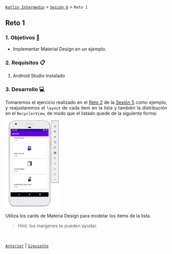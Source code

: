 [`Kotlin Intermedio`](../../Readme.md) > [`Sesión 6`](../Readme.md) > `Reto 1`
	
## Reto 1

<div style="text-align: justify;">

### 1. Objetivos :dart:

- Implementar Material Design en un ejemplo.

### 2. Requisitos :clipboard:

1. Android Studio instalado

### 3. Desarrollo :computer:

Tomaremos el ejercicio realizado en el [Reto 2](../../Sesion-05/Reto-02) de la [Sesión 5](../../Sesion-05) como ejemplo, y reajustaremos el `layout` de cada item en la lista y también la distribución en el `RecyclerView`, de modo que el listado quede de la siguiente forma:


 <img src="images/1.png" width="33%">

Utiliza los cards de Materia Design para modelar los items de la lista. 

>Hint:
> los margenes te pueden ayudar.



<!-- #### Tips:

- Para una separación entre layouts, crearemos la siguiente clase que actuará como `Decorator` en nuestro `Adapter`.

```kotlin
class GridDecoration(private val largePadding: Int, private val smallPadding: Int) : RecyclerView.ItemDecoration() {

    override fun getItemOffsets(outRect: Rect, view: View,
                                parent: RecyclerView, state: RecyclerView.State) {
        outRect.left = smallPadding
        outRect.right = largePadding
        outRect.bottom = largePadding;

        // Add top margin only for the first item to avoid double space between items
        if (parent.getChildLayoutPosition(view) == 0 || parent.getChildLayoutPosition(view)==1) {
            outRect.top = largePadding;
        } else {
            outRect.top = 0;
        }
    }
}
```

y así queda su implementación en el `RecyclerView`

```kotlin
val largePadding = resources.getDimensionPixelSize(R.dimen.product_grid_spacing)
        val smallPadding = resources.getDimensionPixelSize(R.dimen.product_grid_spacing_small)
        recyclerProducts.addItemDecoration(GridDecoration(largePadding, smallPadding))
```

- Todos los elementos de `item_contact` que son atados al Producto, deben existir (incluso si no son visibles), de lo contrario esto nos puede generar un error en el código.

- Utilizar `CardView` sin elevación.
 -->

<!-- <details><summary>Solución</summary>

```xml
    <com.google.android.material.card.MaterialCardView
    xmlns:android="http://schemas.android.com/apk/res/android"
    xmlns:app="http://schemas.android.com/apk/res-auto"
    android:layout_width="match_parent"
    android:layout_height="wrap_content"
    app:cardBackgroundColor="@android:color/white"
    app:cardElevation="5dp"
    android:layout_marginBottom="20dp"
    android:layout_marginHorizontal="10dp">
    <LinearLayout
        android:paddingTop="12dp"
        android:layout_width="match_parent"
        android:layout_height="wrap_content"
        android:orientation="vertical">
        <ImageView
            android:id="@+id/imgProduct"
            android:layout_width="match_parent"
            android:layout_height="50dp"
            android:scaleType="fitCenter"
            android:src="@drawable/xm3"/>
        <LinearLayout
            android:layout_width="match_parent"
            android:layout_height="wrap_content"
            android:orientation="vertical"
            android:padding="16dp">

            <TextView
                android:id="@+id/tvProduct"
                android:layout_width="match_parent"
                android:layout_height="wrap_content"
                android:padding="2dp"
                android:text="Titulo"
                android:textAppearance="?attr/textAppearanceHeadline6" />
            <TextView
                android:visibility="gone"
                android:id="@+id/tvDescription"
                android:layout_width="match_parent"
                android:layout_height="wrap_content"
                android:padding="2dp"
                android:text="Descripción"
                android:textAppearance="?attr/textAppearanceHeadline6" />
            <TextView
                android:id="@+id/tvPrice"
                android:layout_width="match_parent"
                android:layout_height="wrap_content"
                android:padding="2dp"
                android:text="$100"
                android:textAppearance="?attr/textAppearanceBody2" />
        </LinearLayout>
    </LinearLayout>
</com.google.android.material.card.MaterialCardView>
```
</details> -->
<br/>

[`Anterior`](../Ejemplo-01/Readme.md) | [`Siguiente`](../Ejemplo-02/Readme.md)


</div>
